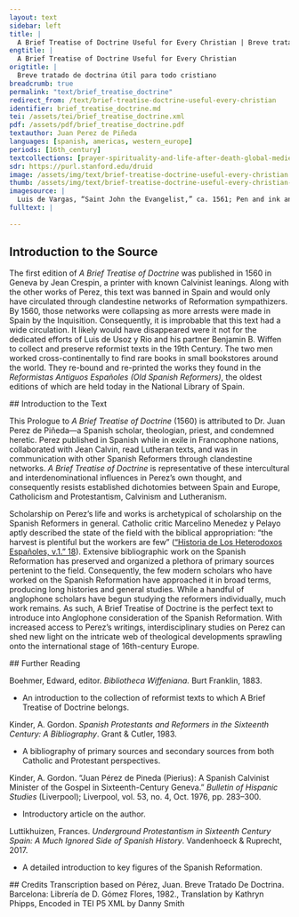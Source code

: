 ```yaml
---
layout: text
sidebar: left
title: |
  A Brief Treatise of Doctrine Useful for Every Christian | Breve tratado de doctrina útil para todo cristiano
engtitle: |
  A Brief Treatise of Doctrine Useful for Every Christian
origtitle: |
  Breve tratado de doctrina útil para todo cristiano
breadcrumb: true
permalink: "text/brief_treatise_doctrine"
redirect_from: /text/brief-treatise-doctrine-useful-every-christian
identifier: brief_treatise_doctrine.md
tei: /assets/tei/brief_treatise_doctrine.xml
pdf: /assets/pdf/brief_treatise_doctrine.pdf
textauthor: Juan Perez de Piñeda
languages: [spanish, americas, western_europe]
periods: [16th_century]
textcollections: [prayer-spirituality-and-life-after-death-global-medieval-perspectives]
sdr: https://purl.stanford.edu/druid 
image: /assets/img/text/brief-treatise-doctrine-useful-every-christian.jpg
thumb: /assets/img/text/brief-treatise-doctrine-useful-every-christian-thumb.jpg
imagesource: |
  Luis de Vargas, “Saint John the Evangelist,” ca. 1561; Pen and ink and wash on paper; Collection of the Hispanic Society of America
fulltext: |
  
--- 
```

## Introduction to the Source 
<p>The first edition of <em>A Brief Treatise of Doctrine</em> was published in 1560 in Geneva by Jean Crespin, a printer with known Calvinist leanings. Along with the other works of Perez, this text was banned in Spain and would only have circulated through clandestine networks of Reformation sympathizers. By 1560, those networks were collapsing as more arrests were made in Spain by the Inquisition. Consequently, it is improbable that this text had a wide circulation. It likely would have disappeared were it not for the dedicated efforts of Luis de Usoz y Rio and his partner Benjamin B. Wiffen to collect and preserve reformist texts in the 19th Century. The two men worked cross-continentally to find rare books in small bookstores around the world. They re-bound and re-printed the works they found in the <em>Reformistas Antiguos Españoles (Old Spanish Reformers)</em>, the oldest editions of which are held today in the National Library of Spain.</p>
## Introduction to the Text 
<p>This Prologue to <em>A Brief Treatise of Doctrine</em> (1560) is attributed to Dr. Juan Perez de Piñeda—a Spanish scholar, theologian, priest, and condemned heretic. Perez published in Spanish while in exile in Francophone nations, collaborated with Jean Calvin, read Lutheran texts, and was in communication with other Spanish Reformers through clandestine networks. <em>A Brief Treatise of Doctrine</em> is representative of these intercultural and interdenominational influences in Perez’s own thought, and consequently resists established dichotomies between Spain and Europe, Catholicism and Protestantism, Calvinism and Lutheranism.</p> <p>Scholarship on Perez’s life and works is archetypical of scholarship on the Spanish Reformers in general. Catholic critic Marcelino Menedez y Pelayo aptly described the state of the field with the biblical appropriation: “the harvest is plentiful but the workers are few” (<a href="https://hdl.handle.net/2027/mdp.39015041826192?urlappend=%3Bseq=9">“Historia de Los Heterodoxos Españoles, v.1.” 18</a>). Extensive bibliographic work on the Spanish Reformation has preserved and organized a plethora of primary sources pertenint to the field. Consequently, the few modern scholars who have worked on the Spanish Reformation have approached it in broad terms, producing long histories and general studies. While a handful of anglophone scholars have begun studying the reformers individually, much work remains. As such, A Brief Treatise of Doctrine is the perfect text to introduce into Anglophone consideration of the Spanish Reformation. With increased access to Perez’s writings, interdisciplinary studies on Perez can shed new light on the intricate web of theological developments sprawling onto the international stage of 16th-century Europe.</p>
## Further Reading 
<p>Boehmer, Edward, editor. <em>Bibliotheca Wiffeniana.</em> Burt Franklin, 1883.</p> <ul> <li>An introduction to the collection of reformist texts to which A Brief Treatise of Doctrine belongs.</li> </ul> <p>Kinder, A. Gordon. <em>Spanish Protestants and Reformers in the Sixteenth Century: A Bibliography</em>. Grant & Cutler, 1983.</p> <ul> <li>A bibliography of primary sources and secondary sources from both Catholic and Protestant perspectives.</li> </ul> <p>Kinder, A. Gordon. “Juan Pérez de Pineda (Pierius): A Spanish Calvinist Minister of the Gospel in Sixteenth-Century Geneva.” <em>Bulletin of Hispanic Studies</em> (Liverpool); Liverpool, vol. 53, no. 4, Oct. 1976, pp. 283–300.</p> <ul> <li>Introductory article on the author.</li> </ul> <p>Luttikhuizen, Frances. <em>Underground Protestantism in Sixteenth Century Spain: A Much Ignored Side of Spanish History</em>. Vandenhoeck & Ruprecht, 2017.</p> <ul> <li>A detailed introduction to key figures of the Spanish Reformation.</li> </ul>
## Credits
Transcription based on Pérez, Juan. Breve Tratado De Doctrina. Barcelona: Librería de D. Gómez Flores, 1982., Translation by Kathryn Phipps, Encoded in TEI P5 XML by Danny Smith
